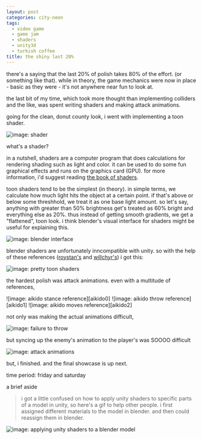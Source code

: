 ```yaml
---
layout: post
categories: city-neon
tags:
  - video game
  - game jam
  - shaders
  - unity3d
  - turkish coffee
title: the shiny last 20%
---
```


there's a saying that the last 20% of polish takes 80% of the effort. (or something like that). while in theory, the game mechanics were now in place - basic as they were - it's not anywhere near fun to look at.

the last bit of my time, which took more thought than implementing colliders and the like, was spent writing shaders and making attack animations.

going for the clean, donut county look, i went with implementing a toon shader.

![image: shader][shader]

what's a shader?

in a nutshell, shaders are a computer program that does calculations for rendering shading such as light and color. it can be used to do some fun graphical effects and runs on the graphics card (GPU). for more information, i'd suggest reading [the book of shaders](https://thebookofshaders.com/01/).

toon shaders tend to be the simplest (in theory). in simple terms, we calculate how much light hits the object at a certain point. if that's above or below some threshhold, we treat it as one base light amount. so let's say, anything with greater than 50% brightness get's treated as 60% bright and everything else as 20%. thus instead of getting smooth gradients, we get a "flattened", toon look. i think blender's visual interface for shaders might be useful for explaining this.

![image: blender interface][blender]

blender shaders are unfortunately inncompatible with unity. so with the help of these references ([roystan's](https://roystan.net/articles/toon-shader.html) and [willchyr's](http://willychyr.com/2013/11/unity-shaders-depth-and-normal-textures/)) i got this:

![image: pretty toon shaders][shaded]

the hardest polish was attack animations. even with a multitude of references,

<div class="imageGallery" markdown="1">
![image: aikido stance reference][aikido0]
![image: aikido throw reference][aikido1]
![image: aikido moves reference][aikido2]
</div>

not only was making the actual animations difficult,

![image: failure to throw][fail]

but syncing up the enemy's animation to the player's was SOOOO difficult

![image: attack animations][attack]

but, i finished. and the final showcase is up next.

time period: friday and saturday

<!--more-->

a brief aside

> i got a little confused on how to apply unity shaders to specific parts of a model in unity, so here's a gif to help other people. i first assigned different materials to the model in blender. and then could reassign them in blender.

![image: applying unity shaders to a blender model][help]

[shader]: {{site.baseurl}}/assets/cityneon-20190825-shader.png
[blender]: {{site.baseurl}}/assets/cityneon-20190825-blender.png
[shaded]: {{site.baseurl}}/assets/cityneon-20190825-shaded.gif
[help]: {{site.baseurl}}/assets/cityneon-20190825-applying.gif
[attack]: {{site.baseurl}}/assets/cityneon-20190825-attackref.gif
[fail]: {{site.baseurl}}/assets/cityneon-20190825-fail.gif
[aikido0]: {{site.baseurl}}/assets/aikido-reference.jpg
[aikido1]: {{site.baseurl}}/assets/aikido-reference-2.jpg
[aikido2]: {{site.baseurl}}/assets/aikido-reference-3.jpg
